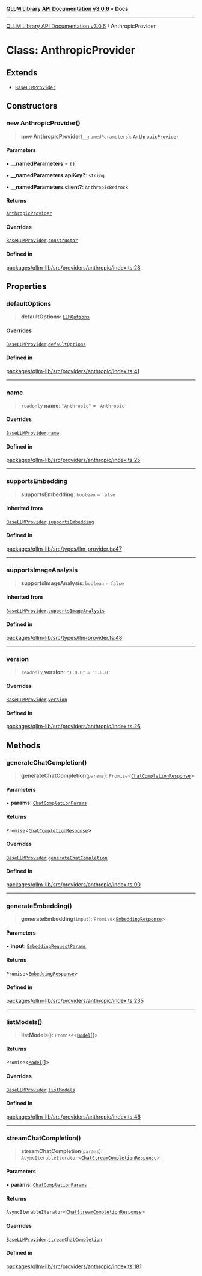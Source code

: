 [**QLLM Library API Documentation v3.0.6**](../README.md) • **Docs**

---

[QLLM Library API Documentation v3.0.6](../globals.md) / AnthropicProvider

# Class: AnthropicProvider

## Extends

- [`BaseLLMProvider`](BaseLLMProvider.md)

## Constructors

### new AnthropicProvider()

> **new AnthropicProvider**(`__namedParameters`): [`AnthropicProvider`](AnthropicProvider.md)

#### Parameters

• **\_\_namedParameters** = `{}`

• **\_\_namedParameters.apiKey?**: `string`

• **\_\_namedParameters.client?**: `AnthropicBedrock`

#### Returns

[`AnthropicProvider`](AnthropicProvider.md)

#### Overrides

[`BaseLLMProvider`](BaseLLMProvider.md).[`constructor`](BaseLLMProvider.md#constructors)

#### Defined in

[packages/qllm-lib/src/providers/anthropic/index.ts:28](https://github.com/quantalogic/qllm/blob/b15a3aa4af263bce36ea091a0f29bf1255b95497/packages/qllm-lib/src/providers/anthropic/index.ts#L28)

## Properties

### defaultOptions

> **defaultOptions**: [`LLMOptions`](../interfaces/LLMOptions.md)

#### Overrides

[`BaseLLMProvider`](BaseLLMProvider.md).[`defaultOptions`](BaseLLMProvider.md#defaultoptions)

#### Defined in

[packages/qllm-lib/src/providers/anthropic/index.ts:41](https://github.com/quantalogic/qllm/blob/b15a3aa4af263bce36ea091a0f29bf1255b95497/packages/qllm-lib/src/providers/anthropic/index.ts#L41)

---

### name

> `readonly` **name**: `"Anthropic"` = `'Anthropic'`

#### Overrides

[`BaseLLMProvider`](BaseLLMProvider.md).[`name`](BaseLLMProvider.md#name)

#### Defined in

[packages/qllm-lib/src/providers/anthropic/index.ts:25](https://github.com/quantalogic/qllm/blob/b15a3aa4af263bce36ea091a0f29bf1255b95497/packages/qllm-lib/src/providers/anthropic/index.ts#L25)

---

### supportsEmbedding

> **supportsEmbedding**: `boolean` = `false`

#### Inherited from

[`BaseLLMProvider`](BaseLLMProvider.md).[`supportsEmbedding`](BaseLLMProvider.md#supportsembedding)

#### Defined in

[packages/qllm-lib/src/types/llm-provider.ts:47](https://github.com/quantalogic/qllm/blob/b15a3aa4af263bce36ea091a0f29bf1255b95497/packages/qllm-lib/src/types/llm-provider.ts#L47)

---

### supportsImageAnalysis

> **supportsImageAnalysis**: `boolean` = `false`

#### Inherited from

[`BaseLLMProvider`](BaseLLMProvider.md).[`supportsImageAnalysis`](BaseLLMProvider.md#supportsimageanalysis)

#### Defined in

[packages/qllm-lib/src/types/llm-provider.ts:48](https://github.com/quantalogic/qllm/blob/b15a3aa4af263bce36ea091a0f29bf1255b95497/packages/qllm-lib/src/types/llm-provider.ts#L48)

---

### version

> `readonly` **version**: `"1.0.0"` = `'1.0.0'`

#### Overrides

[`BaseLLMProvider`](BaseLLMProvider.md).[`version`](BaseLLMProvider.md#version)

#### Defined in

[packages/qllm-lib/src/providers/anthropic/index.ts:26](https://github.com/quantalogic/qllm/blob/b15a3aa4af263bce36ea091a0f29bf1255b95497/packages/qllm-lib/src/providers/anthropic/index.ts#L26)

## Methods

### generateChatCompletion()

> **generateChatCompletion**(`params`): `Promise`\<[`ChatCompletionResponse`](../type-aliases/ChatCompletionResponse.md)\>

#### Parameters

• **params**: [`ChatCompletionParams`](../type-aliases/ChatCompletionParams.md)

#### Returns

`Promise`\<[`ChatCompletionResponse`](../type-aliases/ChatCompletionResponse.md)\>

#### Overrides

[`BaseLLMProvider`](BaseLLMProvider.md).[`generateChatCompletion`](BaseLLMProvider.md#generatechatcompletion)

#### Defined in

[packages/qllm-lib/src/providers/anthropic/index.ts:90](https://github.com/quantalogic/qllm/blob/b15a3aa4af263bce36ea091a0f29bf1255b95497/packages/qllm-lib/src/providers/anthropic/index.ts#L90)

---

### generateEmbedding()

> **generateEmbedding**(`input`): `Promise`\<[`EmbeddingResponse`](../type-aliases/EmbeddingResponse.md)\>

#### Parameters

• **input**: [`EmbeddingRequestParams`](../type-aliases/EmbeddingRequestParams.md)

#### Returns

`Promise`\<[`EmbeddingResponse`](../type-aliases/EmbeddingResponse.md)\>

#### Defined in

[packages/qllm-lib/src/providers/anthropic/index.ts:235](https://github.com/quantalogic/qllm/blob/b15a3aa4af263bce36ea091a0f29bf1255b95497/packages/qllm-lib/src/providers/anthropic/index.ts#L235)

---

### listModels()

> **listModels**(): `Promise`\<[`Model`](../type-aliases/Model.md)[]\>

#### Returns

`Promise`\<[`Model`](../type-aliases/Model.md)[]\>

#### Overrides

[`BaseLLMProvider`](BaseLLMProvider.md).[`listModels`](BaseLLMProvider.md#listmodels)

#### Defined in

[packages/qllm-lib/src/providers/anthropic/index.ts:46](https://github.com/quantalogic/qllm/blob/b15a3aa4af263bce36ea091a0f29bf1255b95497/packages/qllm-lib/src/providers/anthropic/index.ts#L46)

---

### streamChatCompletion()

> **streamChatCompletion**(`params`): `AsyncIterableIterator`\<[`ChatStreamCompletionResponse`](../type-aliases/ChatStreamCompletionResponse.md)\>

#### Parameters

• **params**: [`ChatCompletionParams`](../type-aliases/ChatCompletionParams.md)

#### Returns

`AsyncIterableIterator`\<[`ChatStreamCompletionResponse`](../type-aliases/ChatStreamCompletionResponse.md)\>

#### Overrides

[`BaseLLMProvider`](BaseLLMProvider.md).[`streamChatCompletion`](BaseLLMProvider.md#streamchatcompletion)

#### Defined in

[packages/qllm-lib/src/providers/anthropic/index.ts:181](https://github.com/quantalogic/qllm/blob/b15a3aa4af263bce36ea091a0f29bf1255b95497/packages/qllm-lib/src/providers/anthropic/index.ts#L181)

